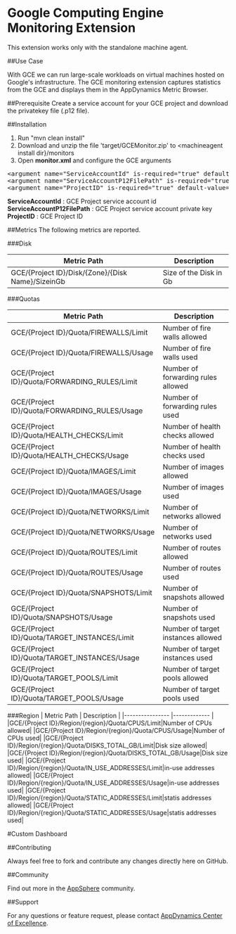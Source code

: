 # Google Computing Engine Monitoring Extension

This extension works only with the standalone machine agent.

##Use Case

With GCE we can run large-scale workloads on virtual machines hosted on Google's infrastructure. The GCE monitoring extension captures statistics from the GCE and displays them in the AppDynamics Metric Browser.

##Prerequisite
Create a service account for your GCE project and download the privatekey file (.p12 file).

##Installation

1. Run "mvn clean install"
2. Download and unzip the file 'target/GCEMonitor.zip' to \<machineagent install dir\}/monitors
3. Open <b>monitor.xml</b> and configure the GCE arguments

<pre>
&lt;argument name="ServiceAccountId" is-required="true" default-value="556793072....@developer.gserviceaccount.com"  /&gt;
&lt;argument name="ServiceAccountP12FilePath" is-required="true" default-value="/home/.../GCE/privatekey.p12" /&gt;
&lt;argument name="ProjectID" is-required="true" default-value="appdynamics-gce" /&gt;
</pre>

<b>ServiceAccountId</b> : GCE Project service account id <br/>
<b>ServiceAccountP12FilePath</b> : GCE Project service account private key <br/>
<b>ProjectID</b> : GCE Project ID <br/>


##Metrics
The following metrics are reported.

###Disk

| Metric Path  | Description  |
|---------------- |------------- |
|GCE/{Project ID}/Disk/{Zone}/{Disk Name}/SizeinGb| Size of the Disk in Gb|

###Quotas

| Metric Path  | Description  |
|---------------- |------------- |
|GCE/{Project ID}/Quota/FIREWALLS/Limit| Number of fire walls allowed|
|GCE/{Project ID}/Quota/FIREWALLS/Usage| Number of fire walls used|
|GCE/{Project ID}/Quota/FORWARDING_RULES/Limit| Number of forwarding rules allowed|
|GCE/{Project ID}/Quota/FORWARDING_RULES/Usage| Number of forwarding rules used|
|GCE/{Project ID}/Quota/HEALTH_CHECKS/Limit| Number of health checks allowed|
|GCE/{Project ID}/Quota/HEALTH_CHECKS/Usage| Number of health checks used|
|GCE/{Project ID}/Quota/IMAGES/Limit| Number of images allowed|
|GCE/{Project ID}/Quota/IMAGES/Usage| Number of images used|
|GCE/{Project ID}/Quota/NETWORKS/Limit| Number of networks allowed|
|GCE/{Project ID}/Quota/NETWORKS/Usage| Number of networks used|
|GCE/{Project ID}/Quota/ROUTES/Limit| Number of routes allowed|
|GCE/{Project ID}/Quota/ROUTES/Usage| Number of routes used|
|GCE/{Project ID}/Quota/SNAPSHOTS/Limit| Number of snapshots allowed|
|GCE/{Project ID}/Quota/SNAPSHOTS/Usage| Number of snapshots used|
|GCE/{Project ID}/Quota/TARGET_INSTANCES/Limit| Number of target instances allowed|
|GCE/{Project ID}/Quota/TARGET_INSTANCES/Usage| Number of target instances used|
|GCE/{Project ID}/Quota/TARGET_POOLS/Limit| Number of target pools allowed|
|GCE/{Project ID}/Quota/TARGET_POOLS/Usage| Number of target pools used|


###Region
| Metric Path  | Description  |
|---------------- |------------- |
|GCE/{Project ID}/Region/{region}/Quota/CPUS/Limit|Number of CPUs allowed|
|GCE/{Project ID}/Region/{region}/Quota/CPUS/Usage|Number of CPUs used|
|GCE/{Project ID}/Region/{region}/Quota/DISKS_TOTAL_GB/Limit|Disk size allowed|
|GCE/{Project ID}/Region/{region}/Quota/DISKS_TOTAL_GB/Usage|Disk size used|
|GCE/{Project ID}/Region/{region}/Quota/IN_USE_ADDRESSES/Limit|in-use addresses allowed|
|GCE/{Project ID}/Region/{region}/Quota/IN_USE_ADDRESSES/Usage|in-use addresses used|
|GCE/{Project ID}/Region/{region}/Quota/STATIC_ADDRESSES/Limit|statis addresses allowed|
|GCE/{Project ID}/Region/{region}/Quota/STATIC_ADDRESSES/Usage|statis addresses used|

#Custom Dashboard
![]()

##Contributing

Always feel free to fork and contribute any changes directly here on GitHub.

##Community

Find out more in the [AppSphere]() community.

##Support

For any questions or feature request, please contact [AppDynamics Center of Excellence](mailto:ace-request@appdynamics.com).
